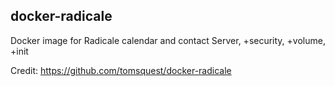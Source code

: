 ## docker-radicale

Docker image for Radicale calendar and contact Server, +security, +volume, +init

Credit: https://github.com/tomsquest/docker-radicale
